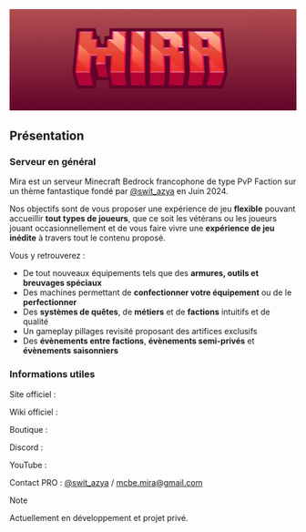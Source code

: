 ![MiraBanner](banner.png)
## Présentation

### Serveur en général
Mira est un serveur Minecraft Bedrock francophone de type PvP Faction sur un thème fantastique fondé par [@swit_azya](https://discord.com/users/762264222058676234) en Juin 2024.

Nos objectifs sont de vous proposer une expérience de jeu **flexible** pouvant accueillir **tout types de joueurs**, que ce soit les vétérans ou les joueurs jouant occasionnellement et de vous faire vivre une **expérience de jeu inédite** à travers tout le contenu proposé.
 
Vous y retrouverez : 
- De tout nouveaux équipements tels que des **armures, outils et breuvages spéciaux**
- Des machines permettant de **confectionner votre équipement** ou de le **perfectionner**
- Des **systèmes de quêtes**, de **métiers** et de **factions** intuitifs et de qualité 
- Un gameplay pillages revisité proposant des artifices exclusifs
- Des **évènements entre factions**, **évènements semi-privés** et **évènements saisonniers**
### Informations utiles
Site officiel : 

Wiki officiel : 

Boutique :

Discord : 

YouTube :

Contact PRO : [@swit_azya](https://discord.com/users/762264222058676234) / mcbe.mira@gmail.com

> [!Note]
> Actuellement en développement et projet privé.
